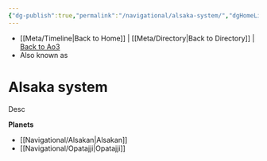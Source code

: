 ```yaml
---
{"dg-publish":true,"permalink":"/navigational/alsaka-system/","dgHomeLink":false}
---
```


- [[Meta/Timeline\|Back to Home]] | [[Meta/Directory\|Back to Directory]] | [Back to Ao3](https://archiveofourown.org/works/19334440/chapters/45992584)
- Also known as 

# Alsaka system
Desc

**Planets**
- [[Navigational/Alsakan\|Alsakan]]
- [[Navigational/Opatajji\|Opatajji]]
